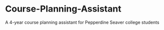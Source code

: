 # Course-Planning-Assistant
A 4-year course planning assistant for Pepperdine Seaver college students

